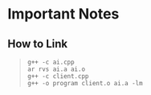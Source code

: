 # Important Notes

## How to Link

>```make
>g++ -c ai.cpp
>ar rvs ai.a ai.o
>g++ -c client.cpp
>g++ -o program client.o ai.a -lm
